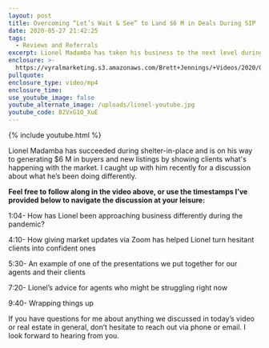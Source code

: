 ```yaml
---
layout: post
title: Overcoming “Let’s Wait & See” to Land $6 M in Deals During SIP
date: 2020-05-27 21:42:25
tags:
  - Reviews and Referrals
excerpt: Lionel Madamba has taken his business to the next level during lockdown.
enclosure: >-
  https://vyralmarketing.s3.amazonaws.com/Brett+Jennings/+Videos/2020/Overcoming+Lets+Wait+%26+See+to+Land+%246+M+in+Deals+During+SIP.mp4
pullquote:
enclosure_type: video/mp4
enclosure_time:
use_youtube_image: false
youtube_alternate_image: /uploads/lionel-youtube.jpg
youtube_code: 82VxG1O_XuE
---
```


{% include youtube.html %}

Lionel Madamba has succeeded during shelter-in-place and is on his way to generating $6 M in buyers and new listings by showing clients what's happening with the market. I caught up with him recently for a discussion about what he’s been doing differently.

**Feel free to follow along in the video above, or use the timestamps I’ve provided below to navigate the discussion at your leisure:**

1:04- How has Lionel been approaching business differently during the pandemic?

4:10- How giving market updates via Zoom has helped Lionel turn hesitant clients into confident ones

5:30- An example of one of the presentations we put together for our agents and their clients

7:20- Lionel’s advice for agents who might be struggling right now

9:40- Wrapping things up

If you have questions for me about anything we discussed in today’s video or real estate in general, don’t hesitate to reach out via phone or email. I look forward to hearing from you.